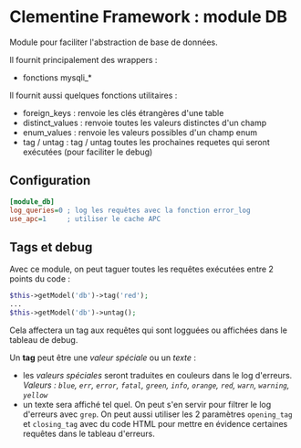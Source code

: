 Clementine Framework : module DB
=========

Module pour faciliter l'abstraction de base de données.

Il fournit principalement des wrappers :
- fonctions mysqli_* 

Il fournit aussi quelques fonctions utilitaires :
- foreign_keys : renvoie les clés étrangères d'une table
- distinct_values : renvoie toutes les valeurs distinctes d'un champ
- enum_values : renvoie les valeurs possibles d'un champ enum
- tag / untag : tag / untag toutes les prochaines requetes qui seront exécutées (pour faciliter le debug)

Configuration
-------------
```ini
[module_db]
log_queries=0 ; log les requêtes avec la fonction error_log
use_apc=1     ; utiliser le cache APC
```

Tags et debug
---
Avec ce module, on peut taguer toutes les requêtes exécutées entre 2 points du code :
```php
$this->getModel('db')->tag('red');
...
$this->getModel('db')->untag();
```

Cela affectera un tag aux requêtes qui sont logguées ou affichées dans le tableau de debug.

Un **tag** peut être une _valeur spéciale_ ou un _texte_ :
- les _valeurs spéciales_ seront traduites en couleurs dans le log d'erreurs. _Valeurs : `blue`, `err`, `error`, `fatal`, `green`, `info`, `orange`, `red`, `warn`, `warning`, `yellow`_
- un texte sera affiché tel quel. On peut s'en servir pour filtrer le log d'erreurs avec `grep`. On peut aussi utiliser les 2 paramètres `opening_tag` et `closing_tag` avec du code HTML pour mettre en évidence certaines requêtes dans le tableau d'erreurs.
